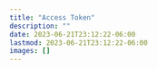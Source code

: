 ```yaml
---
title: "Access Token"
description: ""
date: 2023-06-21T23:12:22-06:00
lastmod: 2023-06-21T23:12:22-06:00
images: []
---
```

